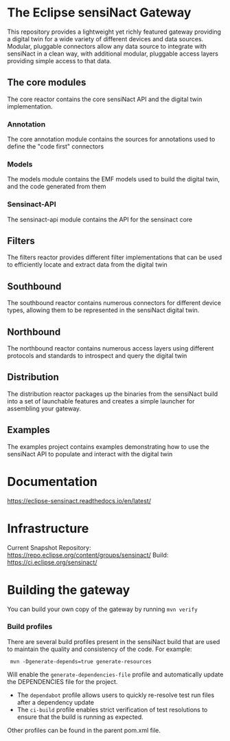 # The Eclipse sensiNact Gateway

This repository provides a lightweight yet richly featured gateway providing a digital twin for a wide variety of different devices and data sources. Modular, pluggable connectors allow any data source to integrate with sensiNact in a clean way, with additional modular, pluggable access layers providing simple access to that data.

## The core modules

The core reactor contains the core sensiNact API and the digital twin implementation.

### Annotation

The core annotation module contains the sources for annotations used to define the "code first" connectors

### Models

The models module contains the EMF models used to build the digital twin, and the code generated from them

### Sensinact-API

The sensinact-api module contains the API for the sensinact core

## Filters

The filters reactor provides different filter implementations that can be used to efficiently locate and extract data from the digital twin

## Southbound

The southbound reactor contains numerous connectors for different device types, allowing them to be represented in the sensiNact digital twin.

## Northbound

The northbound reactor contains numerous access layers using different protocols and standards to introspect and query the digital twin

## Distribution

The distribution reactor packages up the binaries from the sensiNact build into a set of launchable features and creates a simple launcher for assembling your gateway.

## Examples

The examples project contains examples demonstrating how to use the sensiNact API to populate and interact with the digital twin

# Documentation

https://eclipse-sensinact.readthedocs.io/en/latest/

# Infrastructure

Current Snapshot Repository: https://repo.eclipse.org/content/groups/sensinact/
Build: https://ci.eclipse.org/sensinact/

# Building the gateway

You can build your own copy of the gateway by running `mvn verify`

### Build profiles

There are several build profiles present in the sensiNact build that are used to maintain the quality and consistency of the code. For example:

     mvn -Dgenerate-depends=true generate-resources

Will enable the `generate-dependencies-file` profile and automatically update the DEPENDENCIES file for the project.

* The `dependabot` profile allows users to quickly re-resolve test run files after a dependency update
* The `ci-build` profile enables strict verification of test resolutions to ensure that the build is running as expected.

Other profiles can be found in the parent pom.xml file.
